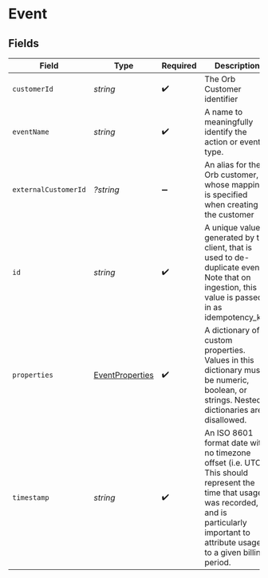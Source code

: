 # Event


## Fields

| Field                                                                                                                                                                                           | Type                                                                                                                                                                                            | Required                                                                                                                                                                                        | Description                                                                                                                                                                                     |
| ----------------------------------------------------------------------------------------------------------------------------------------------------------------------------------------------- | ----------------------------------------------------------------------------------------------------------------------------------------------------------------------------------------------- | ----------------------------------------------------------------------------------------------------------------------------------------------------------------------------------------------- | ----------------------------------------------------------------------------------------------------------------------------------------------------------------------------------------------- |
| `customerId`                                                                                                                                                                                    | *string*                                                                                                                                                                                        | :heavy_check_mark:                                                                                                                                                                              | The Orb Customer identifier                                                                                                                                                                     |
| `eventName`                                                                                                                                                                                     | *string*                                                                                                                                                                                        | :heavy_check_mark:                                                                                                                                                                              | A name to meaningfully identify the action or event type.                                                                                                                                       |
| `externalCustomerId`                                                                                                                                                                            | *?string*                                                                                                                                                                                       | :heavy_minus_sign:                                                                                                                                                                              | An alias for the Orb customer, whose mapping is specified when creating the customer                                                                                                            |
| `id`                                                                                                                                                                                            | *string*                                                                                                                                                                                        | :heavy_check_mark:                                                                                                                                                                              | A unique value, generated by the client, that is used to de-duplicate events. Note that on ingestion, this value is passed in as idempotency_key                                                |
| `properties`                                                                                                                                                                                    | [EventProperties](../../models/shared/EventProperties.md)                                                                                                                                       | :heavy_check_mark:                                                                                                                                                                              | A dictionary of custom properties. Values in this dictionary must be numeric, boolean, or strings. Nested dictionaries are disallowed.                                                          |
| `timestamp`                                                                                                                                                                                     | *string*                                                                                                                                                                                        | :heavy_check_mark:                                                                                                                                                                              | An ISO 8601 format date with no timezone offset (i.e. UTC). This should represent the time that usage was recorded, and is particularly important to attribute usage to a given billing period. |
